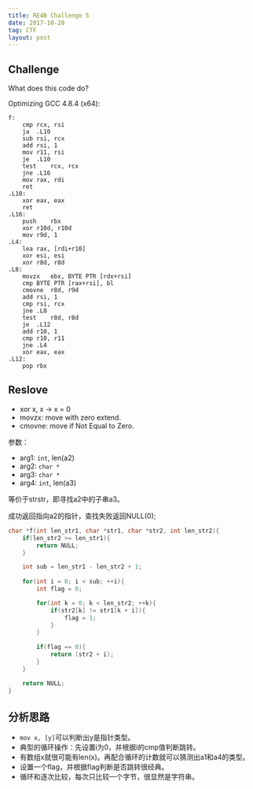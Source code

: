 ```yaml
---
title: RE4B Challenge 5
date: 2017-10-20
tag: CTF
layout: post
---
```


## Challenge

What does this code do?

Optimizing GCC 4.8.4 (x64):

```
f:
    cmp rcx, rsi
    ja  .L10
    sub rsi, rcx
    add rsi, 1
    mov r11, rsi
    je  .L10
    test    rcx, rcx
    jne .L16
    mov rax, rdi
    ret
.L10:
    xor eax, eax
    ret
.L16:
    push    rbx
    xor r10d, r10d
    mov r9d, 1
.L4:
    lea rax, [rdi+r10]
    xor esi, esi
    xor r8d, r8d
.L8:
    movzx   ebx, BYTE PTR [rdx+rsi]
    cmp BYTE PTR [rax+rsi], bl
    cmovne  r8d, r9d
    add rsi, 1
    cmp rsi, rcx
    jne .L8
    test    r8d, r8d
    je  .L12
    add r10, 1
    cmp r10, r11
    jne .L4
    xor eax, eax
.L12:
    pop rbx
```

## Reslove

* xor x, x -> x = 0
* movzx: move with zero extend.
* cmovne: move if Not Equal to Zero.

参数：

* arg1: `int`, len(a2)
* arg2: `char *`
* arg3: `char *`
* arg4: `int`, len(a3)

等价于strstr，即寻找a2中的子串a3。

成功返回指向a2的指针，查找失败返回NULL(0);

``` c
char *f(int len_str1, char *str1, char *str2, int len_str2){
    if(len_str2 >= len_str1){
        return NULL;
    }

    int sub = len_str1 - len_str2 + 1;
    
    for(int i = 0; i < sub; ++i){
        int flag = 0;

        for(int k = 0; k < len_str2; ++k){
            if(str2[k] != str1[k + i]){
                flag = 1;
            }
        }
        
        if(flag == 0){
            return (str2 + i);
        }
    }

    return NULL;
}
```

## 分析思路

* `mov x, [y]`可以判断出y是指针类型。
* 典型的循环操作：先设置i为0，并根据i的cmp值判断跳转。
* 有数组x就很可能有len(x)。再配合循环的计数就可以猜测出a1和a4的类型。
* 设置一个flag，并根据flag判断是否跳转很经典。
* 循环和逐次比较，每次只比较一个字节，很显然是字符串。

